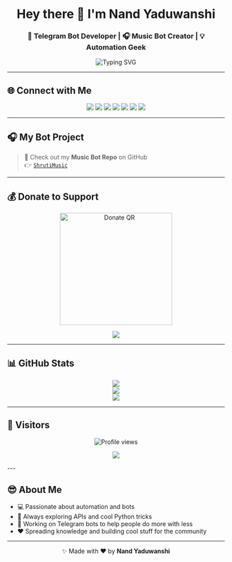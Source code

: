 <h1 align="center">Hey there 👋 I'm <b>Nand Yaduwanshi</b></h1>
<h3 align="center">🚀 Telegram Bot Developer | 🎧 Music Bot Creator | 💡 Automation Geek</h3>

<p align="center">
  <img src="https://readme-typing-svg.demolab.com?font=Fira+Code&size=22&pause=1000&color=00F7FF&width=440&height=45&lines=I'm+Nand+Yaduwanshi;aka+%40WTF_WhyMeeh+on+Telegram;Making+Telegram+Smarter+%F0%9F%9A%80;Loves+Python+and+Bots+%F0%9F%96%A5%EF%B8%8F" alt="Typing SVG" />
</p>

---

## 🌐 Connect with Me

<p align="center">
  <a href="https://t.me/WTF_WhyMeeh"><img src="https://img.shields.io/badge/Telegram-Profile-blue?logo=telegram&style=for-the-badge" /></a>
  <a href="https://t.me/ShrutiBots"><img src="https://img.shields.io/badge/Telegram-Channel-orange?logo=telegram&style=for-the-badge" /></a>
  <a href="https://t.me/ShrutiBotSupport"><img src="https://img.shields.io/badge/Telegram-Group-blueviolet?logo=telegram&style=for-the-badge" /></a>
  <a href="https://t.me/NandYadu1c"><img src="https://img.shields.io/badge/About%20Me-Telegram-blue?logo=telegram&style=for-the-badge" /></a>
  <a href="https://github.com/NoxxOP"><img src="https://img.shields.io/badge/GitHub-Profile-black?logo=github&style=for-the-badge" /></a>
  <a href="https://instagram.com/nand_yaduwanshi"><img src="https://img.shields.io/badge/Instagram-1-white?logo=instagram&logoColor=white&labelColor=E4405F&style=for-the-badge" /></a>
  <a href="https://instagram.com/yaduwanshi_nand"><img src="https://img.shields.io/badge/Instagram-2-white?logo=instagram&logoColor=white&labelColor=E1306C&style=for-the-badge" /></a>
</p>

---

## 🎧 My Bot Project

> 🎵 Check out my **Music Bot Repo** on GitHub  
> 👉 [`ShrutiMusic`](https://github.com/NoxxOP/ShrutiMusic)

---

## 💰 Donate to Support

<p align="center">
  <img src="https://telegra.ph/file/f1bf672712d51c507f1da-a33656f3733e559e90.jpg" alt="Donate QR" width="260px" />
</p>

<p align="center">
  <a href="upi://pay?pa=nandyadu1c@fam&pn=Nand%20Yaduwanshi&cu=INR">
    <img src="https://img.shields.io/badge/Donate-UPI-purple?style=for-the-badge&logo=buymeacoffee" />
  </a>
</p>

---

## 📊 GitHub Stats

<p align="center">
  <img src="https://github-readme-stats.vercel.app/api?username=NoxxOP&show_icons=true&theme=tokyonight&hide_border=true" />
  <br/>
  <img src="https://github-readme-streak-stats.herokuapp.com?user=NoxxOP&theme=radical&hide_border=true" />
  <br/>
  <img src="https://github-readme-stats.vercel.app/api/top-langs/?username=NoxxOP&layout=compact&theme=merko" />
</p>

---

## 🧮 Visitors

<p align="center">
  <img src="https://komarev.com/ghpvc/?username=NoxxOP&style=for-the-badge&color=blueviolet" alt="Profile views" />
</p>

<p align="center">
  <img src="https://profile-counter.glitch.me/NoxxOP/count.svg" />
</p>
---

## 😎 About Me

- 💻 Passionate about automation and bots  
- 💬 Always exploring APIs and cool Python tricks  
- 🚀 Working on Telegram bots to help people do more with less  
- ❤️ Spreading knowledge and building cool stuff for the community  

---

<p align="center">✨ Made with ❤️ by <b>Nand Yaduwanshi</b></p>
